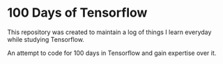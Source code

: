 # 100 Days of Tensorflow

This repository was created to maintain a log of things I learn everyday while studying Tensorflow.

An attempt to code for 100 days in Tensorflow and gain expertise over it.
